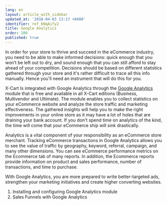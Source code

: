 ```yaml
---
lang: en
layout: article_with_sidebar
updated_at: '2018-04-03 13:17 +0400'
identifier: ref_6NqAify2
title: Google Analytics
order: 100
published: true
---
```

In order for your store to thrive and succeed in the eCommerce industry, you need to be able to make informed decisions: quick enough that you won’t be left out to dry, and sound enough that you can still afford to stay ahead of your competition. Decisions should be based on different statistics gathered through your store and it's rather difficult to trace all this info manually. Hence you'll need an instrument that will do this for you. 

X-Cart Is integrated with Google Analytics through the [Google Analytics](https://market.x-cart.com/addons/google-analytics.html "Google Analytics") module that is free and available in all X-Cart editions (Business, Multivendor and Ultimate). The module enables you to collect statistics on your eCommerce website and analyze the store traffic and marketing effectiveness. The gathered insights will help you to make the right improvements in your online store as it may have a lot of holes that are draining your bank account. If you don't spend time on analytics of the kind, the time will come that your eCommerce ship will sink drastically.

Analytics is a vital component of your responsibility as an eCommerce store merchant. Tracking eCommerce transactions in Google Analytics allows you to see the value of traffic by geography, keyword, referral, campaign, and many other dimensions. You can see eCommerce performance metrics on the Ecommerce tab of many reports. In addition, the Ecommerce reports provide information on product and sales performance, number of transactions, and time to purchase.

With Google Analytics, you are more prepared to write better-targeted ads, strengthen your marketing initiatives and create higher converting websites.

1. Installing and configuring Google Analytics module
2. Sales Funnels with Google Analytics

